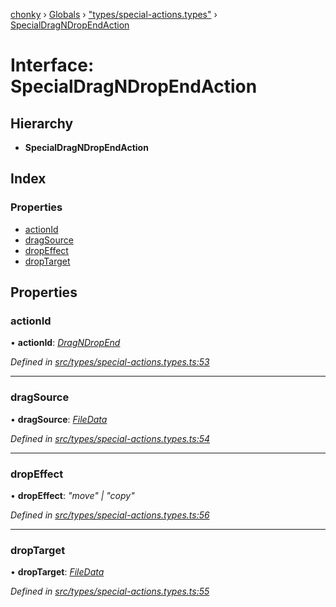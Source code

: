 [chonky](../README.md) › [Globals](../globals.md) › ["types/special-actions.types"](../modules/_types_special_actions_types_.md) › [SpecialDragNDropEndAction](_types_special_actions_types_.specialdragndropendaction.md)

# Interface: SpecialDragNDropEndAction

## Hierarchy

* **SpecialDragNDropEndAction**

## Index

### Properties

* [actionId](_types_special_actions_types_.specialdragndropendaction.md#actionid)
* [dragSource](_types_special_actions_types_.specialdragndropendaction.md#dragsource)
* [dropEffect](_types_special_actions_types_.specialdragndropendaction.md#dropeffect)
* [dropTarget](_types_special_actions_types_.specialdragndropendaction.md#droptarget)

## Properties

###  actionId

• **actionId**: *[DragNDropEnd](../enums/_types_special_actions_types_.specialaction.md#dragndropend)*

*Defined in [src/types/special-actions.types.ts:53](https://github.com/TimboKZ/Chonky/blob/8056a68/src/types/special-actions.types.ts#L53)*

___

###  dragSource

• **dragSource**: *[FileData](_types_files_types_.filedata.md)*

*Defined in [src/types/special-actions.types.ts:54](https://github.com/TimboKZ/Chonky/blob/8056a68/src/types/special-actions.types.ts#L54)*

___

###  dropEffect

• **dropEffect**: *"move" | "copy"*

*Defined in [src/types/special-actions.types.ts:56](https://github.com/TimboKZ/Chonky/blob/8056a68/src/types/special-actions.types.ts#L56)*

___

###  dropTarget

• **dropTarget**: *[FileData](_types_files_types_.filedata.md)*

*Defined in [src/types/special-actions.types.ts:55](https://github.com/TimboKZ/Chonky/blob/8056a68/src/types/special-actions.types.ts#L55)*
